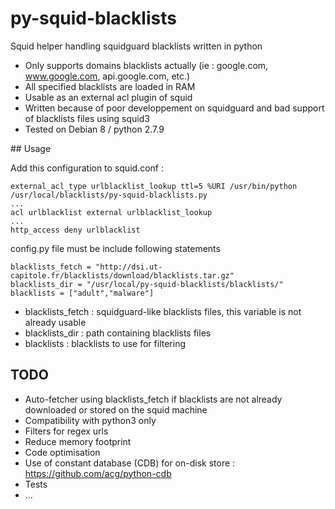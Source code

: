 # py-squid-blacklists
Squid helper handling squidguard blacklists written in python

* Only supports domains blacklists actually (ie : google.com, www.google.com, api.google.com, etc.)
* All specified blacklists are loaded in RAM
* Usable as an external acl plugin of squid
* Written because of poor developpement on squidguard and bad support of blacklists files using squid3
* Tested on Debian 8 / python 2.7.9

## Usage

Add this configuration to squid.conf :
```
external_acl_type urlblacklist_lookup ttl=5 %URI /usr/bin/python /usr/local/blacklists/py-squid-blacklists.py
...
acl urlblacklist external urlblacklist_lookup
...
http_access deny urlblacklist
```

config.py file must be include following statements
```
blacklists_fetch = "http://dsi.ut-capitole.fr/blacklists/download/blacklists.tar.gz"
blacklists_dir = "/usr/local/py-squid-blacklists/blacklists/"
blacklists = ["adult","malware"]
```

* blacklists_fetch : squidguard-like blacklists files, this variable is not already usable
* blacklists_dir : path containing blacklists files
* blacklists : blacklists to use for filtering

## TODO

* Auto-fetcher using blacklists_fetch if blacklists are not already downloaded or stored on the squid machine
* Compatibility with python3 only
* Filters for regex urls
* Reduce memory footprint
* Code optimisation
* Use of constant database (CDB) for on-disk store : https://github.com/acg/python-cdb
* Tests
* ...
